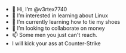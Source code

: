 - 👋 Hi, I’m @v3rtex7740
- 👀 I’m interested in learning about Linux
- 🌱 I’m currently learning how to tie my shoes
- 💞️ I’m looking to collaborate on money
- 📫 Some men you just can't reach.
- I will kick your ass at Counter-Strike
<!---
v3rtex7740/v3rtex7740 is a ✨ special ✨ repository because its `README.md` (this file) appears on your GitHub profile.
You can click the Preview link to take a look at your changes.
--->
